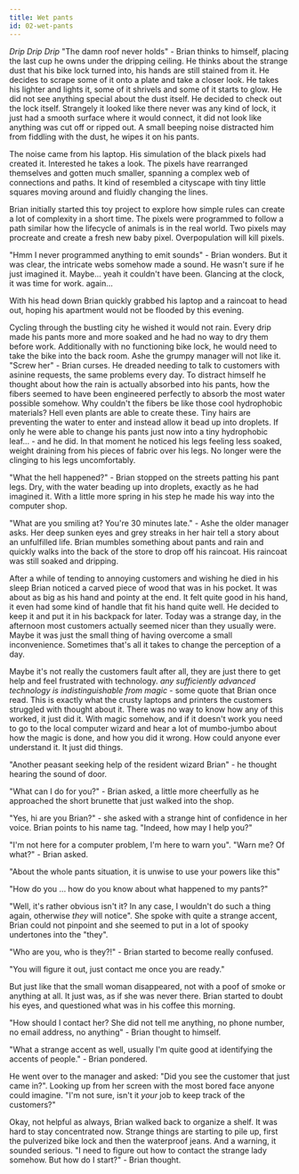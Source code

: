 ```yaml
---
title: Wet pants
id: 02-wet-pants
---
```


_Drip_ _Drip_ _Drip_ "The damn roof never holds" - Brian thinks to himself, placing the last cup he owns under the dripping ceiling.  He thinks about the strange dust that his bike lock turned into, his hands are still stained from it. He decides to scrape some of it onto a plate and take a closer look. He takes his lighter and lights it, some of it shrivels and some of it starts to glow. He did not see anything special about the dust itself. He decided to check out the lock itself. Strangely it looked like there never was any kind of lock, it just had a smooth surface where it would connect, it did not look like anything was cut off or ripped out. A small beeping noise distracted him from fiddling with the dust, he wipes it on his pants.

The noise came from his laptop. His simulation of the black pixels had created it. Interested he takes a look. The pixels have rearranged themselves and gotten much smaller, spanning a complex web of connections and paths. It kind of resembled a cityscape with tiny little squares moving around and fluidly changing the lines.

Brian initially started this toy project to explore how simple rules can create a lot of complexity in a short time. The pixels were programmed to follow a path similar how the lifecycle of animals is in the real world. Two pixels may procreate and create a fresh new baby pixel. Overpopulation will kill pixels. 


"Hmm I never programmed anything to emit sounds" - Brian wonders. But it was clear, the intricate webs somehow made a sound. He wasn't sure if he just imagined it. Maybe... yeah it couldn't have been. Glancing at the clock, it was time for work. again... 


With his head down Brian quickly grabbed his laptop and a raincoat to head out, hoping his apartment would not be flooded by this evening.

Cycling through the bustling city he wished it would not rain. Every drip made his pants more and more soaked and he had no way to dry them before work. Additionally with no functioning bike lock, he would need to take the bike into the back room. Ashe the grumpy manager will not like it. "Screw her" - Brian curses. He dreaded needing to talk to customers with asinine requests, the same problems every day. To distract himself he thought about how the rain is actually absorbed into his pants, how the fibers seemed to have been engineered perfectly to absorb the most water possible somehow. Why couldn't the fibers be like those cool hydrophobic materials? Hell even plants are able to create these. Tiny hairs are preventing the water to enter and instead allow it bead up into droplets. If only he were able to change his pants just now into a tiny hydrophobic leaf... - and he did. In that moment he noticed his legs feeling less soaked, weight draining from his pieces of fabric over his legs. No longer were the clinging to his legs uncomfortably.

"What the hell happened?" - Brian stopped on the streets patting his pant legs. Dry, with the water beading up into droplets, exactly as he had imagined it. With a little more spring in his step he made his way into the computer shop.

"What are you smiling at? You're 30 minutes late." - Ashe the older manager asks. Her deep sunken eyes and grey streaks in her hair tell a story about an unfulfilled life. Brian mumbles something about pants and rain and quickly walks into the back of the store to drop off his raincoat. His raincoat was still soaked and dripping.

After a while of tending to annoying customers and wishing he died in his sleep Brian noticed a carved piece of wood that was in his pocket. It was about as big as his hand and pointy at the end. It felt quite good in his hand, it even had some kind of handle that fit his hand quite well. He decided to keep it and put it in his backpack for later. Today was a strange day, in the afternoon most customers actually seemed nicer than they usually were. Maybe it was just the small thing of having overcome a small inconvenience. Sometimes that's all it takes to change the perception of a day. 

Maybe it's not really the customers fault after all, they are just there to get help and feel frustrated with technology. _any sufficiently advanced technology is indistinguishable from magic_ - some quote that Brian once read. This is exactly what the crusty laptops and printers the customers struggled with thought about it. There was no way to know how any of this worked, it just did it. With magic somehow, and if it doesn't work you need to go to the local computer wizard and hear a lot of mumbo-jumbo about how the magic is done, and how you did it wrong. How could anyone ever understand it. It just did things.

"Another peasant seeking help of the resident wizard Brian" - he thought hearing the sound of door.

"What can I do for you?" - Brian asked, a little more cheerfully as he approached the short brunette that just walked into the shop.

"Yes, hi are you Brian?" - she asked with a strange hint of confidence in her voice. Brian points to his name tag. "Indeed, how may I help you?"

"I'm not here for a computer problem, I'm here to warn you". "Warn me? Of what?" - Brian asked.

"About the whole pants situation, it is unwise to use your powers like this"

"How do you ... how do you know about what happened to my pants?"

"Well, it's rather obvious isn't it? In any case, I wouldn't do such a thing again, otherwise _they_ will notice". She spoke with quite a strange accent, Brian could not pinpoint and she seemed to put in a lot of spooky undertones into the "they".

"Who are you, who is they?!" - Brian started to become really confused.

"You will figure it out, just contact me once you are ready."

But just like that the small woman disappeared, not with a poof of smoke or anything at all. It just was, as if she was never there. Brian started to doubt his eyes, and questioned what was in his coffee this morning.

"How should I contact her? She did not tell me anything, no phone number, no email address, no anything" - Brian thought to himself.

"What a strange accent as well, usually I'm quite good at identifying the accents of people." - Brian pondered.

He went over to the manager and asked: "Did you see the customer that just came in?". Looking up from her screen with the most bored face anyone could imagine. "I'm not sure, isn't it _your_ job to keep track of the customers?"

Okay, not helpful as always, Brian walked back to organize a shelf. It was hard to stay concentrated now. Strange things are starting to pile up, first the pulverized bike lock and then the waterproof jeans. And a warning, it sounded serious. "I need to figure out how to contact the strange lady somehow. But how do I start?" - Brian thought.